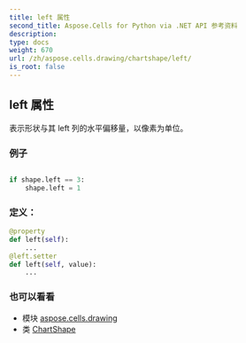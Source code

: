 ```yaml
---
title: left 属性
second_title: Aspose.Cells for Python via .NET API 参考资料
description:
type: docs
weight: 670
url: /zh/aspose.cells.drawing/chartshape/left/
is_root: false
---
```

## left 属性

表示形状与其 left 列的水平偏移量，以像素为单位。

### 例子

```python

if shape.left == 3:
    shape.left = 1

```
### 定义：
```python
@property
def left(self):
    ...
@left.setter
def left(self, value):
    ...
```

### 也可以看看
* 模块 [aspose.cells.drawing](../../)
* 类 [ChartShape](/cells/python-net/zh/aspose.cells.drawing/chartshape)
